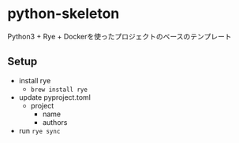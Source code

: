 python-skeleton
==

Python3 + Rye + Dockerを使ったプロジェクトのベースのテンプレート

## Setup

- install rye
    - `brew install rye`
- update pyproject.toml
    - project
        - name
        - authors
- run `rye sync`
